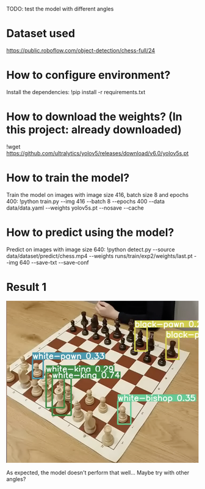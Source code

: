 TODO: test the model with different angles

# Dataset used

https://public.roboflow.com/object-detection/chess-full/24

# How to configure environment?

Install the dependencies:
!pip install -r requirements.txt

# How to download the weights? (In this project: already downloaded)

!wget https://github.com/ultralytics/yolov5/releases/download/v6.0/yolov5s.pt

# How to train the model?

Train the model on images with image size 416, batch size 8 and epochs 400:
!python train.py --img 416 --batch 8 --epochs 400 --data data/data.yaml --weights yolov5s.pt  --nosave --cache

# How to predict using the model?

Predict on images with image size 640:
!python detect.py --source data/dataset/predict/chess.mp4  --weights runs/train/exp2/weights/last.pt --img 640 --save-txt --save-conf

# Result 1

![Predictions](chess.png)

As expected, the model doesn't perform that well... Maybe try with other angles?
